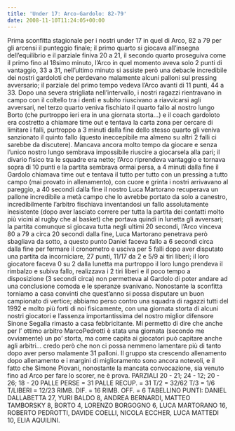 ```yaml
---
title: 'Under 17: Arco-Gardolo: 82-79'
date: 2008-11-10T11:24:05+00:00
---
```

Prima sconfitta stagionale per i nostri under 17 in quel di Arco, 82 a 79 per gli arcensi il punteggio finale; il primo quarto si giocava all’insegna dell’equilibrio e il parziale finiva 20 a 21, il secondo quarto proseguiva come il primo fino al 18simo minuto, l’Arco in quel momento aveva solo 2 punti di vantaggio, 33 a 31, nell’ultimo minuto si assiste però una debacle incredibile dei nostri gardoloti che perdevano malamente alcuni palloni sul pressing avversario; il parziale del primo tempo vedeva l’Arco avanti di 11 punti, 44 a 33. Dopo una severa strigliata nell’intervallo, i nostri ragazzi rientravano in campo con il coltello tra i denti e subito riuscivano a riavvicarsi agli avversari, nel terzo quarto veniva fischiato il quarto fallo al nostro lungo Borto (che purtroppo ieri era in una giornata storta…) e il coach gardoloto era costretto a chiamare time out e tentava la carta zona per cercare di limitare i falli, purtroppo a 3 minuti dalla fine dello stesso quarto gli veniva sanzionato il quinto fallo (questo ineccepibile ma almeno su altri 2 falli ci sarebbe da discutere). Mancava ancora molto tempo da giocare e senza l’unico nostro lungo sembrava impossibile riuscire a giocarsela alla pari; il divario fisico tra le squadre era netto; l’Arco riprendeva vantaggio e tornava sopra di 10 punti e la partita sembrava ormai persa, a 4 minuti dalla fine il Gardolo chiamava time out e tentava il tutto per tutto con un pressing a tutto campo (mai provato in allenamento), con cuore e grinta i nostri arrivavano al pareggio, a 40 secondi dalla fine il nostro Luca Martorano recuperava un pallone incredibile a metà campo che lo avrebbe portato da solo a canestro, incredibilmente l’arbitro fischiava inventandosi un fallo assolutamente inesistente (dopo aver lasciato correre per tutta la partita dei contatti molto più vicini al rugby che al basket) che portava quindi in lunetta gli avversari; la partita comunque si giocava tutta negli ultimi 20 secondi, l’Arco vinceva 80 a 79 a circa 20 secondi dalla fine, Luca Martorano penetrava però sbagliava da sotto, a questo punto Daniel faceva fallo a 6 secondi circa dalla fine per fermare il cronometro e usciva per 5 falli dopo aver disputato una partita da incorniciare, 27 punti, 11/17 da 2 e 5/9 ai tiri liberi; il loro giocatore faceva 0 su 2 dalla lunetta ma purtroppo il loro lungo prendeva il rimbalzo e subiva fallo, realizzava i 2 tiri liberi e il poco tempo a disposizione (3 secondi circa) non permetteva al Gardolo di poter andare ad una conclusione comoda e le speranze svanivano. Nonostante la sconfitta torniamo a casa convinti che quest’anno si possa disputare un buon campionato di vertice; abbiamo perso contro una squadra di ragazzi tutti del 1992 e molto più forti di noi fisicamente, con una giornata storta di alcuni nostri giocatori e l’assenza importantissima del nostro miglior difensore Sinone Segalla rimasto a casa febbricitante. Mi permetto di dire che anche per l’ ottimo arbitro MarcoPedrotti è stata una giornata (secondo me ovviamente) un po’ storta, ma come capita ai giocatori può capitare anche agli arbitri… credo però che non ci possa nemmeno lamentare più di tanto dopo aver perso malamente 31 palloni. Il gruppo sta crescendo allenamento dopo allenamento e i margini di miglioramento sono ancora notevoli, e il fatto che Simone Piovani, nonostante la mancata convocazione, sia venuto fino ad Arco per fare lo scorer, ne è prova. PARZIALI 20 - 21; 24 - 12; 20 - 26; 18 - 20 PALLE PERSE = 31 PALLE RECUP. = 31 T/2 = 32/62 T/3 = 1/6 T/LIBERI = 12/23 RIMB. DIF. = 16 RIMB. OFF. = 6 TABELLINO PUNTI: DANIEL DALLABETTA 27, YURI BALDO 8, ANDREA BERNARDI, MATTEO TAMBORSKY 8, BORTO 4, LORENZO BORGOGNO 6, LUCA MARTORANO 16, ROBERTO PEDROTTI, DAVIDE COELLI, NICOLA ECCHER, LUCA MATTEDI 10, ELIA AQUILINI.